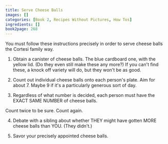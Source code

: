 ```yaml
---
title: Serve Cheese Balls
images: []
categories: [Book 2, Recipes Without Pictures, How Tos]
ingredients: []
book2page: 268
---
```


You must follow these instructions precisely in order to serve cheese balls the Cortesi family way. 

1. Obtain a canister of cheese balls. The blue cardboard one, with the yellow lid. (Do they even still make these any more?) If you can't find these, a knock off variety will do, but they won't be as good. 

2. Count out individual cheese balls onto each person's plate. Aim for about 7. Maybe 9 if it's a particularly generous sort of day. 
3. Regardless of what number is decided, each person must have the EXACT SAME NUMBER of cheese balls. 

Count twice to be sure. Count again. 

4. Debate with a sibling about whether THEY might have gotten MORE cheese balls than YOU. (They didn't.) 

5. Savor your precisely appointed cheese balls.